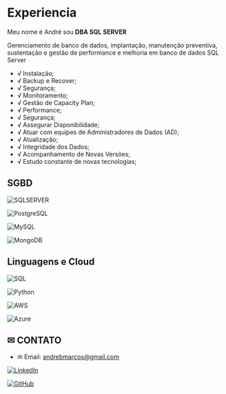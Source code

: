 
# Experiencia

Meu nome é André sou **DBA SQL SERVER**

Gerenciamento de banco de dados, implantação, manutenção preventiva, sustentação e gestão de performance e melhoria em banco de dados SQL Server

- √ Instalação;
- √ Backup e Recover;
- √ Segurança;
- √ Monitoramento;
- √ Gestão de Capacity Plan;
- √ Performance;
- √ Segurança;
- √ Assegurar Disponibilidade;
- √ Atuar com equipes de Administradores de Dados (AD);
- √ Atualização;
- √ Integridade dos Dados;
- √ Acompanhamento de Novas Versões;
- √ Estudo constante de novas tecnologias;

##  SGBD

![SQLSERVER](https://img.shields.io/badge/SQLSERVER-0077B5?style=for-the-badge&logo=)

![PostgreSQL](https://img.shields.io/badge/PostgreSQL-000?style=for-the-badge&logo=) 

![MySQL](https://img.shields.io/badge/MySQL-00000F?style=for-the-badge&logo=)

![MongoDB](https://img.shields.io/badge/MongoDB-%234ea94b.svg?style=for-the-badge&logo=)

## Linguagens e Cloud

![SQL](https://img.shields.io/badge/SQL-0077B5?style=for-the-badge&logo=&logoColor=white)

![Python](https://img.shields.io/badge/python-3670A0?style=for-the-badge&logo=python&logoColor=ffdd54)

![AWS](https://img.shields.io/badge/AWS-000.svg?style=for-the-badge&logo=amazon-aws&logoColor=white)

![Azure](https://img.shields.io/badge/Azure-blue?style=for-the-badge&logo=microsoft%20azure&logoColor=blue&labelColor=FFFFFF&link=https%3A%2F%2Fimages.app.goo.gl%2FK7PN1jYJd57x4q7A8)



## ✉ CONTATO

- ✉ Email: [andrebmarcos@gmail.com](andrebmarcos@gmail.com)

[![LinkedIn](https://img.shields.io/badge/LinkedIn-0077B5?style=for-the-badge&logo=linkedin&logoColor=white)](https://www.linkedin.com/in/andrebmarcos/)

[![GitHub](https://img.shields.io/badge/GitHub-100000?style=for-the-badge&logo=github&logoColor=white)](https://github.com/andrebmarcos)


